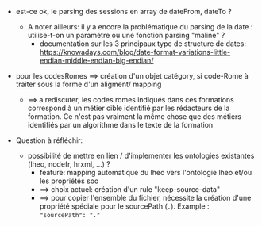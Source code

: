 
* est-ce ok, le parsing des sessions en array de dateFrom, dateTo ? 
  * A noter ailleurs: il y a encore la problématique du parsing de la date : utilise-t-on un paramètre ou une fonction parsing "maline" ?
    - documentation sur les 3 principaux type de structure de dates: https://knowadays.com/blog/date-format-variations-little-endian-middle-endian-big-endian/

* pour les codesRomes ==> création d'un objet catégory, si code-Rome à traiter sous la forme d'un aligment/ mapping 
  * ==> a rediscuter, les codes romes indiqués dans ces formations correspond à un métier cible identifié par les rédacteurs de la formation. Ce n'est pas vraiment la même chose que des métiers identifiés par un algorithme dans le texte de la formation

* Question à réfléchir: 
  * possibilité de mettre en lien / d'implementer les ontologies existantes (lheo, nodefr, hrxml, ...) ?
    - feature: mapping automatique du lheo vers l'ontologie lheo et/ou les propriétés soo 
    - ==> choix actuel: création d'un rule "keep-source-data" 
    - ==> pour copier l'ensemble du fichier, nécessite la création d'une propriété spéciale pour le sourcePath (`.`). Example : `"sourcePath": "."`
    


  